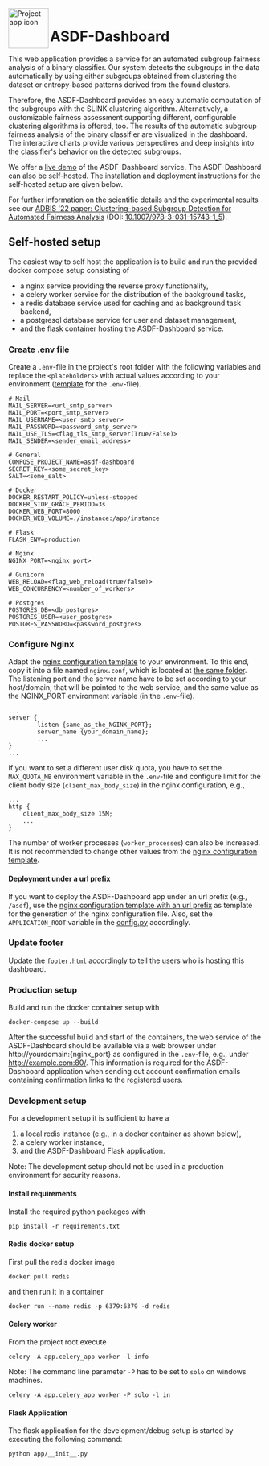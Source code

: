 <img align="left" width="80" height="80" src="https://github.com/jeschaef/ASDF-Dashboard/blob/f56f7876e7ecd49363bccd1b4048376e4854cc3d/app/static/logo.png" alt="Project app icon">

# ASDF-Dashboard

This web application provides a service for an automated subgroup 
fairness analysis of a binary classifier. Our system detects the 
subgroups in the data automatically by using either subgroups obtained
from clustering the dataset or entropy-based patterns derived from 
the found clusters.

Therefore, the ASDF-Dashboard provides an easy automatic computation
of the subgroups with the SLINK clustering algorithm. Alternatively,
a customizable fairness assessment supporting different, configurable
clustering algorithms is offered, too. The results of the automatic 
subgroup fairness analysis of the binary classifier are visualized 
in the dashboard. The interactive charts provide various perspectives
and deep insights into the classifier's behavior on the
detected subgroups.

We offer a [live demo](http://server1.dbda.cs.uni-frankfurt.de) of the ASDF-Dashboard 
service. The ASDF-Dashboard can also be self-hosted. The installation and deployment
instructions for the self-hosted setup are given below. 

For further information on the scientific details and the experimental
results see our [ADBIS '22 paper: Clustering-based Subgroup 
Detection for Automated Fairness Analysis](https://link.springer.com/chapter/10.1007/978-3-031-15743-1_5) (DOI: [10.1007/978-3-031-15743-1_5](https://doi.org/10.1007/978-3-031-15743-1_5)).

## Self-hosted setup

The easiest way to self host the application is to build and run 
the provided docker compose setup consisting of
- a nginx service providing the reverse proxy functionality,
- a celery worker service for the distribution of the background
tasks,
- a redis database service used for caching and as background 
task backend,
- a postgresql database service for user and dataset management,
- and the flask container hosting the ASDF-Dashboard service.


### Create .env file

Create a `.env`-file in the project's root folder with the following variables and replace the `<placeholders>` 
with actual values according to your environment ([template](.env-template) for the
`.env`-file).
```
# Mail
MAIL_SERVER=<url_smtp_server>
MAIL_PORT=<port_smtp_server>
MAIL_USERNAME=<user_smtp_server>
MAIL_PASSWORD=<password_smtp_server>
MAIL_USE_TLS=<flag_tls_smtp_server(True/False)>
MAIL_SENDER=<sender_email_address>

# General
COMPOSE_PROJECT_NAME=asdf-dashboard
SECRET_KEY=<some_secret_key>
SALT=<some_salt>

# Docker
DOCKER_RESTART_POLICY=unless-stopped
DOCKER_STOP_GRACE_PERIOD=3s
DOCKER_WEB_PORT=8000
DOCKER_WEB_VOLUME=./instance:/app/instance

# Flask
FLASK_ENV=production

# Nginx
NGINX_PORT=<nginx_port>

# Gunicorn
WEB_RELOAD=<flag_web_reload(true/false)>
WEB_CONCURRENCY=<number_of_workers>

# Postgres
POSTGRES_DB=<db_postgres>
POSTGRES_USER=<user_postgres>
POSTGRES_PASSWORD=<password_postgres>
```

### Configure Nginx

Adapt the [nginx configuration template](app/conf/nginx/nginx-template.conf) to your 
environment. To this end, copy it into a file named `nginx.conf`, which is located at 
[the same folder](app/conf/nginx). The listening port and the server name have to be 
set according to your host/domain, that will be pointed to the web service, and the 
same value as the NGINX_PORT environment variable (in the `.env`-file).

```
...
server {
        listen {same_as_the_NGINX_PORT};
        server_name {your_domain_name};
        ...
}
...
```

If you want to set a different user disk quota, you have to set the `MAX_QUOTA_MB` 
environment variable in the `.env`-file and configure limit for the client body size
(`client_max_body_size`) in the nginx configuration, e.g.,
```
...
http {
    client_max_body_size 15M;
    ...
}
```

The number of worker processes (`worker_processes`) can also be 
increased. It is not recommended to change other values from the
[nginx configuration template](app/conf/nginx/nginx-template.conf).

#### Deployment under a url prefix

If you want to deploy the ASDF-Dashboard app under an url prefix (e.g., `/asdf`),
use the [nginx configuration template with an url prefix](app/conf/nginx/nginx-template-url-prefix.conf)
as template for the generation of the nginx configuration file.
Also, set the `APPLICATION_ROOT` variable in the [config.py](app/conf/config.py) accordingly.

### Update footer

Update the [`footer.html`](app/templates/footer.html) accordingly to tell the
users who is hosting this dashboard.


### Production setup

Build and run the docker container setup with

`docker-compose up --build`

After the successful build and start of the containers, the web service of the 
ASDF-Dashboard should be available via a web browser under 
http://yourdomain:{nginx_port} as configured in the `.env`-file, 
e.g., under http://example.com:80/. This information is required for
the ASDF-Dashboard application when sending out account confirmation
emails containing confirmation links to the registered users.


### Development setup

For a development setup it is sufficient to have a
1. a local redis instance (e.g., in a docker container as shown below),
2. a celery worker instance,
3. and the ASDF-Dashboard Flask application.

Note: The development setup should not be used in a production 
environment for security reasons.

#### Install requirements

Install the required python packages with

`pip install -r requirements.txt`

#### Redis docker setup

First pull the redis docker image

`docker pull redis`

and then run it in a container

`docker run --name redis -p 6379:6379 -d redis`

#### Celery worker

From the project root execute

`celery -A app.celery_app worker -l info`

Note: The command line parameter `-P` has to be set to `solo` on windows machines.

`celery -A app.celery_app worker -P solo -l in`

#### Flask Application

The flask application for the development/debug setup is started by executing
the following command:

`python app/__init__.py`


